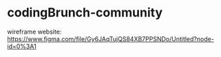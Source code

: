 # codingBrunch-community
wireframe website:
https://www.figma.com/file/Gy6JAqTujQS84XB7PPSNDo/Untitled?node-id=0%3A1
